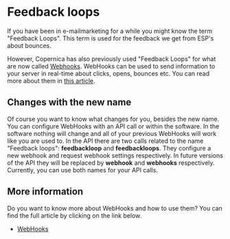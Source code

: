 # Feedback loops

If you have been in e-mailmarketing for a while you might know the term 
"Feedback Loops". This term is used for the feedback we get from ESP's 
about bounces. 

However, Copernica has also previously used "Feedback Loops" 
for what are now called [Webhooks](./webhooks). WebHooks can be used 
to send information to your server in real-time about clicks, opens, bounces 
etc. You can read more about them in [this article](./webhooks).

## Changes with the new name

Of course you want to know what changes for you, besides the new name. You can 
configure WebHooks with an API call or within the software. In the software 
nothing will change and all of your previous WebHooks will work like you 
are used to. In the API there are two calls related to the name "Feedback 
loops": **feedbackloop** and **feedbackloops**. They configure a new 
webhook and request webhook settings respectively. In future versions of 
the API they will be replaced by **webhook** and **webhooks** respectively. 
Currently, you can use both names for your API calls.

## More information

Do you want to know more about WebHooks and how to use them? You can find 
the full article by clicking on the link below.

* [WebHooks](./webhooks)

